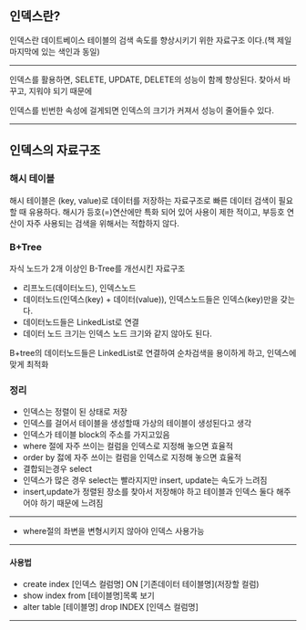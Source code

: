 ## 인덱스란?

인덱스란 데이트베이스 테이블의 검색 속도를 향상시키기 위한 자료구조 이다.(책 제일 마지막에 있는 색인과 동일)

---

인덱스를 활용하면, SELETE, UPDATE, DELETE의 성능이 함께 향상된다.
찾아서 바꾸고, 지워야 되기 때문에

인덱스를 빈번한 속성에 걸게되면 인덱스의 크기가 커져서 성능이 줄어들수 있다.

---

## 인덱스의 자료구조

### 해시 테이블

해시 테이블은 (key, value)로 데이터를 저장하는 자료구조로 빠른 데이터 검색이 필요할 때 유용하다.
해시가 등호(=)연산에만 특화 되어 있어 사용이 제한 적이고, 부등호 연산이 자주 사용되는 검색을 위해서는 적합하지 않다.

### B+Tree

자식 노드가 2개 이상인 B-Tree를 개선시킨 자료구조

- 리프노드(데이터노드), 인덱스노드
- 데이터노드(인덱스(key) + 데이터(value)), 인덱스노드들은 인덱스(key)만을 갖는다.
- 데이터노드들은 LinkedList로 연결
- 데이터 노드 크기는 인덱스 노드 크기와 같지 않아도 된다.

B+tree의 데이터노드들은 LinkedList로 연결하여 순차검색을 용이하게 하고, 인덱스에 맞게 최적화

### 정리

- 인덱스는 정렬이 된 상태로 저장
- 인덱스를 걸어서 테이블을 생성할때 가상의 테이블이 생성된다고 생각
- 인덱스가 테이블 block의 주소를 가지고있음
- where 절에 자주 쓰이는 컬럼을 인덱스로 지정해 놓으면 효율적
- order by 젏에 자주 쓰이는 컬럼을 인덱스로 지정해 놓으면 효율적
- 결합되는경우 select
- 인덱스가 많은 경우 select는 빨라지지만 insert, update는 속도가 느려짐
- insert,update가 정렬된 장소를 찾아서 저장해야 하고 테이블과 인덱스 둘다 해주어야 하기 때문에 느려짐

---

- where절의 좌변을 변형시키지 않아야 인덱스 사용가능

---

#### 사용법

- create index [인덱스 컬럼명] ON [기존데이터 테이블명](저장할 컬럼)
- show index from [테이블명]목록 보기
- alter table [테이블명] drop INDEX [인덱스 컬럼명]

---

